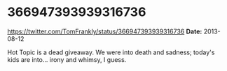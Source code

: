 # 366947393939316736
https://twitter.com/TomFrankly/status/366947393939316736
**Date:** 2013-08-12

Hot Topic is a dead giveaway. We were into death and sadness; today's kids are into... irony and whimsy, I guess.
